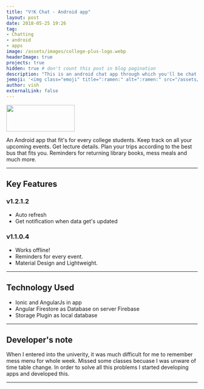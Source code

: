 ```yaml
---
title: "V!K Chat - Android app"
layout: post
date: 2018-05-25 19:26
tag: 
- Chatting
- android 
- apps
image: /assets/images/college-plus-logo.webp
headerImage: true
projects: true
hidden: true # don't count this post in blog pagination
description: "This is an android chat app through which you'll be chat to other people."
jemoji: '<img class="emoji" title=":ramen:" alt=":ramen:" src="/assets/images/college-plus-logo.webp" height="20" width="20" align="absmiddle">'
author: vish
externalLink: false
---
```


<a href="http://bit.ly/college-plus" target="_blank">
  <img width="180" height="70" border="0" align="center"  src="/assets/images/play-store.png"/>
</a>

An Android app that fit's for every college students. Keep track on all your upcoming events. Get lecture details. Plan your trips according to the best bus that fits you. Reminders for returning library books, mess meals and much more. 

---

## Key Features 

### v1.2.1.2

- Auto refresh
- Get notification when data get's updated

### v1.1.0.4

- Works offline!
- Reminders for every event.
- Material Design and Lightweight.

---

## Technology Used

- Ionic and AngularJs in app
- Angular Firestore as Database on server Firebase
- Storage Plugin as local database

---

## Developer's note

When I entered into the univerity, it was much difficult for me to remember mess menu for whole week. Missed some classes becuase I was unware of time table change. In order to solve all this problems I started developing apps and developed this.

---